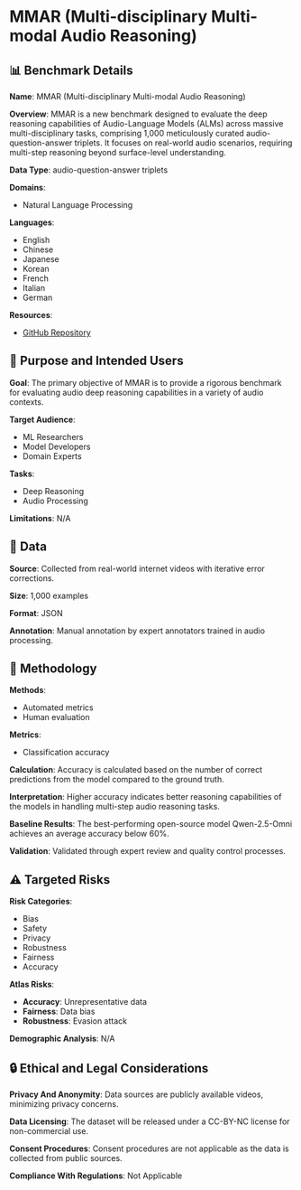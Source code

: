 # MMAR (Multi-disciplinary Multi-modal Audio Reasoning)

## 📊 Benchmark Details

**Name**: MMAR (Multi-disciplinary Multi-modal Audio Reasoning)

**Overview**: MMAR is a new benchmark designed to evaluate the deep reasoning capabilities of Audio-Language Models (ALMs) across massive multi-disciplinary tasks, comprising 1,000 meticulously curated audio-question-answer triplets. It focuses on real-world audio scenarios, requiring multi-step reasoning beyond surface-level understanding.

**Data Type**: audio-question-answer triplets

**Domains**:
- Natural Language Processing

**Languages**:
- English
- Chinese
- Japanese
- Korean
- French
- Italian
- German

**Resources**:
- [GitHub Repository](https://github.com/ddlBoJack/MMAR)

## 🎯 Purpose and Intended Users

**Goal**: The primary objective of MMAR is to provide a rigorous benchmark for evaluating audio deep reasoning capabilities in a variety of audio contexts.

**Target Audience**:
- ML Researchers
- Model Developers
- Domain Experts

**Tasks**:
- Deep Reasoning
- Audio Processing

**Limitations**: N/A

## 💾 Data

**Source**: Collected from real-world internet videos with iterative error corrections.

**Size**: 1,000 examples

**Format**: JSON

**Annotation**: Manual annotation by expert annotators trained in audio processing.

## 🔬 Methodology

**Methods**:
- Automated metrics
- Human evaluation

**Metrics**:
- Classification accuracy

**Calculation**: Accuracy is calculated based on the number of correct predictions from the model compared to the ground truth.

**Interpretation**: Higher accuracy indicates better reasoning capabilities of the models in handling multi-step audio reasoning tasks.

**Baseline Results**: The best-performing open-source model Qwen-2.5-Omni achieves an average accuracy below 60%.

**Validation**: Validated through expert review and quality control processes.

## ⚠️ Targeted Risks

**Risk Categories**:
- Bias
- Safety
- Privacy
- Robustness
- Fairness
- Accuracy

**Atlas Risks**:
- **Accuracy**: Unrepresentative data
- **Fairness**: Data bias
- **Robustness**: Evasion attack

**Demographic Analysis**: N/A

## 🔒 Ethical and Legal Considerations

**Privacy And Anonymity**: Data sources are publicly available videos, minimizing privacy concerns.

**Data Licensing**: The dataset will be released under a CC-BY-NC license for non-commercial use.

**Consent Procedures**: Consent procedures are not applicable as the data is collected from public sources.

**Compliance With Regulations**: Not Applicable
